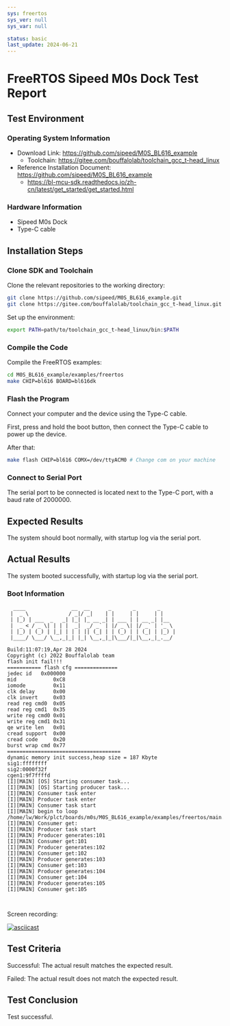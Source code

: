 ```yaml
---
sys: freertos
sys_ver: null
sys_var: null

status: basic
last_update: 2024-06-21
---
```


# FreeRTOS Sipeed M0s Dock Test Report

## Test Environment

### Operating System Information

- Download Link: https://github.com/sipeed/M0S_BL616_example
    - Toolchain: https://gitee.com/bouffalolab/toolchain_gcc_t-head_linux
- Reference Installation Document: https://github.com/sipeed/M0S_BL616_example
    - https://bl-mcu-sdk.readthedocs.io/zh-cn/latest/get_started/get_started.html

### Hardware Information

- Sipeed M0s Dock
- Type-C cable

## Installation Steps

### Clone SDK and Toolchain

Clone the relevant repositories to the working directory:
```bash
git clone https://github.com/sipeed/M0S_BL616_example.git
git clone https://gitee.com/bouffalolab/toolchain_gcc_t-head_linux.git
```

Set up the environment:
```bash
export PATH=path/to/toolchain_gcc_t-head_linux/bin:$PATH
```

### Compile the Code

Compile the FreeRTOS examples:
```bash
cd M0S_BL616_example/examples/freertos
make CHIP=bl616 BOARD=bl616dk
```

### Flash the Program

Connect your computer and the device using the Type-C cable.

First, press and hold the boot button, then connect the Type-C cable to power up the device.

After that:
```bash
make flash CHIP=bl616 COMX=/dev/ttyACM0 # Change com on your machine
```

### Connect to Serial Port

The serial port to be connected is located next to the Type-C port, with a baud rate of 2000000.

## Expected Results

The system should boot normally, with startup log via the serial port.

## Actual Results

The system booted successfully, with startup log via the serial port.

### Boot Information

```log
  ____               __  __      _       _       _     
 |  _ \             / _|/ _|    | |     | |     | |    
 | |_) | ___  _   _| |_| |_ __ _| | ___ | | __ _| |__  
 |  _ < / _ \| | | |  _|  _/ _` | |/ _ \| |/ _` | '_ \ 
 | |_) | (_) | |_| | | | || (_| | | (_) | | (_| | |_) |
 |____/ \___/ \__,_|_| |_| \__,_|_|\___/|_|\__,_|_.__/ 

Build:11:07:19,Apr 28 2024
Copyright (c) 2022 Bouffalolab team
flash init fail!!!
=========== flash cfg ==============
jedec id   0x000000
mid            0xC8
iomode         0x11
clk delay      0x00
clk invert     0x03
read reg cmd0  0x05
read reg cmd1  0x35
write reg cmd0 0x01
write reg cmd1 0x31
qe write len   0x01
cread support  0x00
cread code     0x20
burst wrap cmd 0x77
=====================================
dynamic memory init success,heap size = 187 Kbyte 
sig1:ffffffff
sig2:0000f32f
cgen1:9f7ffffd
[I][MAIN] [OS] Starting consumer task...
[I][MAIN] [OS] Starting producer task...
[I][MAIN] Consumer task enter 
[I][MAIN] Producer task enter 
[I][MAIN] Consumer task start 
[I][MAIN] begin to loop /home/lw/Work/plct/boards/m0s/M0S_BL616_example/examples/freertos/main.c
[I][MAIN] Consumer get:
[I][MAIN] Producer task start 
[I][MAIN] Producer generates:101
[I][MAIN] Consumer get:101
[I][MAIN] Producer generates:102
[I][MAIN] Consumer get:102
[I][MAIN] Producer generates:103
[I][MAIN] Consumer get:103
[I][MAIN] Producer generates:104
[I][MAIN] Consumer get:104
[I][MAIN] Producer generates:105
[I][MAIN] Consumer get:105



```

Screen recording:

[![asciicast](https://asciinema.org/a/zH5ndg9eZTbjEHEkWFfAxVNQk.svg)](https://asciinema.org/a/zH5ndg9eZTbjEHEkWFfAxVNQk)

## Test Criteria

Successful: The actual result matches the expected result.

Failed: The actual result does not match the expected result.

## Test Conclusion

Test successful.
